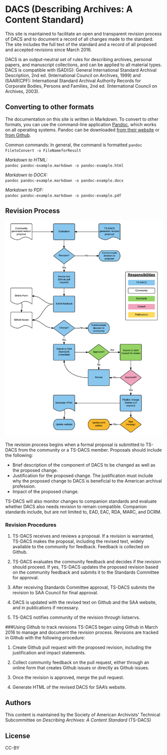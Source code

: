 # DACS (Describing Archives: A Content Standard)

This site is maintained to facilitate an open and transparent revision process of DACS and to document a record of all changes made to the standard. The site includes the full text of the standard and a record of all proposed and accepted revisions since March 2016.

DACS is an output-neutral set of rules for describing archives, personal papers, and manuscript collections, and can be applied to all material types. DACS is compatible with ISAD(G): General International Standard Archival Description, 2nd ed. (International Council on Archives, 1999) and ISAAR(CPF): International Standard Archival Authority Records for Corporate Bodies, Persons and Families, 2nd ed. (International Council on Archives, 2003).


## Converting to other formats

The documentation on this site is written in Markdown.  To convert to other formats, you can use the command-line application [Pandoc](http://pandoc.org), which works on all operating systems. Pandoc can be downloaded [from their website](http://pandoc.org/installing.html) or [from Github](https://github.com/jgm/pandoc/releases).

Common commands:
In general, the command is formatted `pandoc FiletoConvert -o FileNameforResult`

  _Markdown to HTML:_  
  `pandoc pandoc-example.markdown -o pandoc-example.html`

  _Markdown to DOCX:_  
  `pandoc pandoc-example.markdown -o pandoc-example.docx`

  _Markdown to PDF:_  
  `pandoc pandoc-example.markdown -o pandoc-example.pdf`


## Revision Process

![DACS revision flowchart](DACSRevisionProcess.png)

The revision process begins when a formal proposal is submitted to TS-DACS from the community or a TS-DACS member.  Proposals should include the following:

  * Brief description of the component of DACS to be changed as well as the proposed change.
  * Justification for the proposed change. The justification must include why the proposed change to DACS is beneficial to the American  archival profession.
  * Impact of the proposed change.

TS-DACS will also monitor changes to companion standards and evaluate whether DACS also needs revision to remain compatible. Companion standards include, but are not limited to, EAD, EAC, RDA, MARC, and DCRM.

### Revision Procedures

  1. TS-DACS receives and reviews a proposal. If a revision is warranted, TS-DACS makes the proposal, including the revised text,   widely available to the community for feedback. Feedback is collected on Github.

  2. TS-DACS evaluates the community feedback and decides if the revision should proceed. If yes, TS-DACS updates the proposed revision based on the community feedback and submits it to the Standards Committee for approval.

  3. After receiving Standards Committee approval, TS-DACS submits the revision to SAA Council for final approval.

  4. DACS is updated with the revised text on Github and the SAA website, and in publications if necessary.

  5. TS-DACS notifies community of the revision through listservs.

###Using Github to track revisions
TS-DACS began using Github in March 2016 to manage and document the revision process. Revisions are tracked in Github with the following procedure:

  1. Create Github pull request with the proposed revision, including the justification and impact statements.

  2. Collect community feedback on the pull request, either through an online form that creates Github issues or directly as Github issues.

  3. Once the revision is approved, merge the pull request.

  4. Generate HTML of the revised DACS for SAA’s website.


## Authors

This content is maintained by the Society of American Archivists' Technical Subcommittee on _Describing Archives: A Content Standard_ (TS-DACS)

## License

CC-BY

